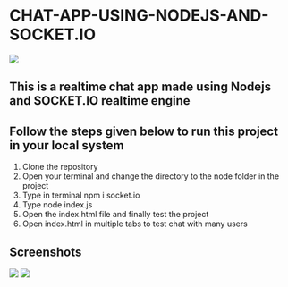 <h1>CHAT-APP-USING-NODEJS-AND-SOCKET.IO</h1>
<img src="https://raw.githubusercontent.com/vijayjoshi16/CHAT-APP-USING-NODEJS-AND-SOCKET.IO/master/Screenshots/0.Logo.png"/>
<h2>This is a realtime chat app made using Nodejs and SOCKET.IO realtime engine</h2>
<h2>Follow the steps given below to run this project in your local system</h2>
<ol>
  <li>Clone the repository</li>
  <li>Open your terminal and change the directory to the node folder in the project</li>
  <li>Type in terminal npm i socket.io</li>
  <li>Type node index.js</li>
  <li>Open the index.html file and finally test the project</li>
  <li>Open index.html in multiple tabs to test chat with many users</li>
</ol>
<h2>Screenshots</h2>
<img src="https://raw.githubusercontent.com/vijayjoshi16/CHAT-APP-USING-NODEJS-AND-SOCKET.IO/master/Screenshots/1.Welcome%20prompt.png"/>
<img src="https://raw.githubusercontent.com/vijayjoshi16/CHAT-APP-USING-NODEJS-AND-SOCKET.IO/master/Screenshots/2.Chat%20Interface.png"/>
